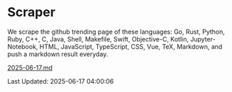 # Scraper

We scrape the github trending page of these languages: Go, Rust, Python, Ruby, C++, C, Java, Shell, Makefile, Swift, Objective-C, Kotlin, Jupyter-Notebook, HTML, JavaScript, TypeScript, CSS, Vue, TeX, Markdown, and push a markdown result everyday.

[2025-06-17.md](https://github.com/yangwenmai/github-trending-backup/blob/master/2025-06-17.md)

Last Updated: 2025-06-17 04:00:06